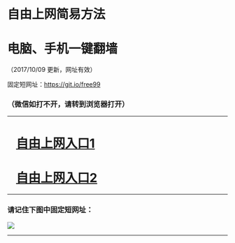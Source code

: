 ﻿# 自由上网简易方法

# 电脑、手机一键翻墙

（2017/10/09 更新，网址有效）

固定短网址：https://git.io/free99

### （微信如打不开，请转到浏览器打开）


***





# &nbsp;&nbsp; <a href="http://ft189415777.fwq-tz-1001.info/fwqtz01.html?t=100900111683 " target="_blank">自由上网入口1</a>
# &nbsp;&nbsp; <a href="http://ft177264710.fwq-tz-1002.info/fwqtz02.html?t=10090016368 " target="_blank">自由上网入口2</a>
***

### 请记住下图中固定短网址：

<img src="https://s3-us-west-2.amazonaws.com/fwq-1001/yjfq-20170905okok.png" /> 


***

